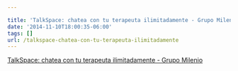 ```yaml
---

title: 'TalkSpace: chatea con tu terapeuta ilimitadamente - Grupo Milenio'
date: '2014-11-10T18:00:35-06:00'
tags: []
url: /talkspace-chatea-con-tu-terapeuta-ilimitadamente
---
```

<a href="http://www.milenio.com/tendencias/TalkSpace-iOS-App_Store-Terapia-Psicologia-Peanuts-Lucy_0_406759564.html">TalkSpace: chatea con tu terapeuta ilimitadamente - Grupo Milenio</a><br/>
